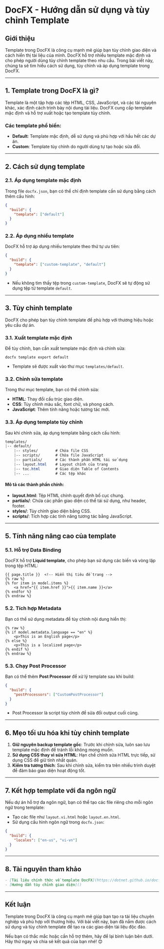 # DocFX - Hướng dẫn sử dụng và tùy chỉnh Template

## **Giới thiệu**

Template trong DocFX là công cụ mạnh mẽ giúp bạn tùy chỉnh giao diện và cách hiển thị tài liệu của mình. DocFX hỗ trợ nhiều template mặc định và cho phép người dùng tùy chỉnh template theo nhu cầu. Trong bài viết này, chúng ta sẽ tìm hiểu cách sử dụng, tùy chỉnh và áp dụng template trong DocFX.

***

## **1. Template trong DocFX là gì?**

Template là một tập hợp các tệp HTML, CSS, JavaScript, và các tài nguyên khác, xác định cách trình bày nội dung tài liệu. DocFX cung cấp template mặc định và hỗ trợ xuất hoặc tạo template tùy chỉnh.

### **Các template phổ biến:**

* **Default**: Template mặc định, dễ sử dụng và phù hợp với hầu hết các dự án.
* **Custom**: Template tùy chỉnh do người dùng tự tạo hoặc sửa đổi.

***

## **2. Cách sử dụng template**

### **2.1. Áp dụng template mặc định**

Trong file `docfx.json`, bạn có thể chỉ định template cần sử dụng bằng cách thêm cấu hình:

```json
{
  "build": {
    "template": ["default"]
  }
}
```

### **2.2. Áp dụng nhiều template**

DocFX hỗ trợ áp dụng nhiều template theo thứ tự ưu tiên:

```json
{
  "build": {
    "template": ["custom-template", "default"]
  }
}
```

* Nếu không tìm thấy tệp trong `custom-template`, DocFX sẽ tự động sử dụng tệp từ template `default`.

***

## **3. Tùy chỉnh template**

DocFX cho phép bạn tùy chỉnh template để phù hợp với thương hiệu hoặc yêu cầu dự án.

### **3.1. Xuất template mặc định**

Để tùy chỉnh, bạn cần xuất template mặc định và chỉnh sửa:

```batch
docfx template export default
```

* Template sẽ được xuất vào thư mục `templates/default`.

### **3.2. Chỉnh sửa template**

Trong thư mục template, bạn có thể chỉnh sửa:

* **HTML**: Thay đổi cấu trúc giao diện.
* **CSS**: Tùy chỉnh màu sắc, font chữ, và phong cách.
* **JavaScript**: Thêm tính năng hoặc tương tác mới.

### **3.3. Áp dụng template tùy chỉnh**

Sau khi chỉnh sửa, áp dụng template bằng cách cấu hình:

```css
templates/
|-- default/
    |-- styles/        # Chứa file CSS
    |-- scripts/       # Chứa file JavaScript
    |-- partials/      # Các thành phần HTML tái sử dụng
    |-- layout.html    # Layout chính của trang
    |-- toc.html       # Giao diện Table of Contents
    |-- ...            # Các tệp khác
```

#### **Mô tả các thành phần chính:**

* **layout.html**: Tệp HTML chính quyết định bố cục chung.
* **partials/**: Chứa các phần giao diện có thể tái sử dụng, như header, footer.
* **styles/**: Tùy chỉnh giao diện bằng CSS.
* **scripts/**: Tích hợp các tính năng tương tác bằng JavaScript.

***

## **5. Tính năng nâng cao của template**

### **5.1. Hỗ trợ Data Binding**

DocFX hỗ trợ **Liquid template**, cho phép bạn sử dụng các biến và vòng lặp trong tệp HTML:

```liquid
{{ page.title }}  <!-- Hiển thị tiêu đề trang -->
{% raw %}
{% for item in model.items %}
    <a href="{{ item.href }}">{{ item.name }}</a>
{% endfor %}
{% endraw %}
```

### **5.2. Tích hợp Metadata**

Bạn có thể sử dụng metadata để tùy chỉnh nội dung hiển thị:

```liquid
{% raw %}
{% if model.metadata.language == "en" %}
    <p>This is an English page</p>
{% else %}
    <p>This is a localized page</p>
{% endif %}
{% endraw %}
```

### **5.3. Chạy Post Processor**

Bạn có thể thêm **Post Processor** để xử lý template sau khi build:

```json
{
  "build": {
    "postProcessors": ["CustomPostProcessor"]
  }
}
```

* Post Processor là script tùy chỉnh để sửa đổi output cuối cùng.

***

## **6. Mẹo tối ưu hóa khi tùy chỉnh template**

1. **Giữ nguyên backup template gốc**: Trước khi chỉnh sửa, luôn sao lưu template mặc định để tránh lỗi không mong muốn.
2. **Sử dụng CSS thay vì sửa HTML**: Hạn chế chỉnh sửa HTML trực tiếp, sử dụng CSS để giữ tính nhất quán.
3. **Kiểm tra tương thích**: Sau khi chỉnh sửa, kiểm tra trên nhiều trình duyệt để đảm bảo giao diện hoạt động tốt.

***

## **7. Kết hợp template với đa ngôn ngữ**

Nếu dự án hỗ trợ đa ngôn ngữ, bạn có thể tạo các file riêng cho mỗi ngôn ngữ trong template:

* Tạo các file như `layout.vi.html` hoặc `layout.en.html`.
* Sử dụng cấu hình ngôn ngữ trong `docfx.json`:

```json
{
  "build": {
    "locales": ["en-us", "vi-vn"]
  }
}
```

***

## **8. Tài nguyên tham khảo**

```markdown
- [Tài liệu chính thức về template DocFX](https://dotnet.github.io/docfx/docs/template.html)
- [Hướng dẫn tùy chỉnh giao diện]()
```



***

## **Kết luận**

Template trong DocFX là công cụ mạnh mẽ giúp bạn tạo ra tài liệu chuyên nghiệp và phù hợp với thương hiệu. Với bài viết này, bạn đã nắm được cách sử dụng và tùy chỉnh template để tạo ra các giao diện tài liệu độc đáo.

Nếu bạn có thắc mắc hoặc cần hỗ trợ thêm, hãy để lại bình luận bên dưới. Hãy thử ngay và chia sẻ kết quả của bạn nhé! 😊

